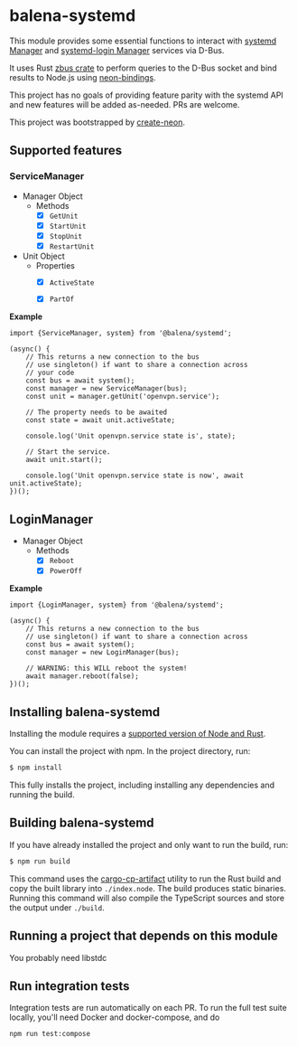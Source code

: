 # balena-systemd

This module provides some essential functions to interact with [systemd Manager](https://www.freedesktop.org/software/systemd/man/org.freedesktop.systemd1.html) and [systemd-login Manager](https://www.freedesktop.org/software/systemd/man/org.freedesktop.login1.html) services via D-Bus.

It uses Rust [zbus crate](https://crates.io/crates/zbus) to perform queries to the D-Bus socket and bind results to Node.js using [neon-bindings](https://neon-bindings.com/).


This project has no goals of providing feature parity with the systemd API and new features will be added as-needed. PRs are welcome.

This project was bootstrapped by [create-neon](https://www.npmjs.com/package/create-neon).

## Supported features

### ServiceManager

* Manager Object
	- Methods
		- [x] `GetUnit`
		- [x] `StartUnit`
		- [x] `StopUnit`
		- [x] `RestartUnit`
* Unit Object
	- Properties
		- [x] `ActiveState`
		- [x] `PartOf`


**Example**

```
import {ServiceManager, system} from '@balena/systemd';

(async() {
	// This returns a new connection to the bus
	// use singleton() if want to share a connection across
    // your code
	const bus = await system();
	const manager = new ServiceManager(bus);
	const unit = manager.getUnit('openvpn.service');

	// The property needs to be awaited
	const state = await unit.activeState;
	
	console.log('Unit openvpn.service state is', state);

    // Start the service.
    await unit.start();

    console.log('Unit openvpn.service state is now', await unit.activeState);
})();
```

## LoginManager

* Manager Object
	- Methods
		- [x] `Reboot`
		- [x] `PowerOff`

**Example**

```
import {LoginManager, system} from '@balena/systemd';

(async() {
	// This returns a new connection to the bus
	// use singleton() if want to share a connection across
	const bus = await system();
	const manager = new LoginManager(bus);

	// WARNING: this WILL reboot the system!
	await manager.reboot(false);
})();
```

## Installing balena-systemd

Installing the module requires a [supported version of Node and Rust](https://github.com/neon-bindings/neon#platform-support).

You can install the project with npm. In the project directory, run:

```sh
$ npm install
```

This fully installs the project, including installing any dependencies and running the build.

## Building balena-systemd

If you have already installed the project and only want to run the build, run:

```sh
$ npm run build
```

This command uses the [cargo-cp-artifact](https://github.com/neon-bindings/cargo-cp-artifact) utility to run the Rust build and copy the built library into `./index.node`. The build produces static binaries. Running this command will also compile the TypeScript sources and store the output under `./build`.

## Running a project that depends on this module

You probably need libstdc

## Run integration tests

Integration tests are run automatically on each PR. To run the full test suite locally, you'll need Docker and docker-compose, and do

```
npm run test:compose
```

